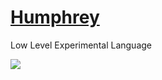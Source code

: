 # [Humphrey](https://savourysnax.github.io/Humphrey/about)
Low Level Experimental Language

![](https://github.com/SavourySnaX/Humphrey/workflows/CI/badge.svg)
